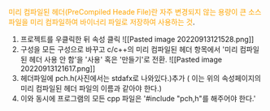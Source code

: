 <span style="color:orange">미리 컴파일된 헤더(PreCompiled Heade File)란 자주 변경되지 않는 용량이 큰 소스 파일을 미리 컴파일하여 바이너리 파일로 저장하여 사용하는 것</span>.

1. 프로젝트를 우클릭한 뒤 속성 클릭
![[Pasted image 20220913121528.png]]
2. 구성을 모든 구성으로 바꾸고 c/c++의 미리 컴파일된 헤더 항목에서 '미리 컴파일된 헤더 사용 안 함'을 '사용' 혹은 '만들기'로 전환.
![[Pasted image 20220913121617.png]]
3. 헤더파일에 pch.h(사진에서는 stdafx로 나와있다.)추가 ( 이는 위의 속성페이지의 미리 컴파일된 헤더 파일의 이름과 같아야 한다.)
4. 이와 동시에 프로그램의 모든 cpp 파일은 '#include "pch,h"를 해주어야 한다.'

